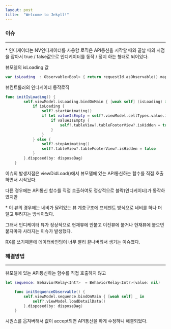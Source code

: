```yaml
---
layout: post
title:  "Welcome to Jekyll!"
---
```


### 이슈

---

\* 인디케이터는 NV인디케이터를 사용함
로직은 API통신을 시작할 때와 끝날 때의 시점을 잡아서 true / false값으로 인디케이터를 동작 / 정지 하는 형태로 되어있다.

뷰모델의 isLoading 값

```swift
var isLoading  : Observable<Bool> { return requestId.asObservable().map({ $0 != nil})}
```

뷰컨트롤러의 인디케이터 동작로직

```swift
func initIsLoading() {
        self.viewModel.isLoading.bindOnMain { [weak self] (isLoading) in
            if isLoading {
                self?.startAnimating()
                if let valueIsEmpty = self?.viewModel.cellTypes.value.isEmpty {
                    if valueIsEmpty {
                        self?.tableView?.tableFooterView?.isHidden = true
                    }
                }
            } else {
                self?.stopAnimating()
                self?.tableView?.tableFooterView?.isHidden = false
            }
        }.disposed(by: disposeBag)
    }
```

이슈의 발생지점은 viewDidLoad()에서 뷰모델에 있는 API통신하는 함수를 직접 호출하면서 시작됬다.

다른 경우에는 API통신 함수를 직접 호출하여도 정상적으로 블락(인디케이터)가 동작하였지만

\* 이 뷰의 경우에는 네비가 달려있는 뷰 계층구조에 프레젠트 방식으로 네비를 하나 더 달고 뿌려지는 방식이었다.

그래서 인디케이터 뷰가 정상적으로 현재뷰에 안붙고 이전뷰에 붙거나 현재뷰에 붙으면 붙자마자 사라지는 이슈가 발생했다.

RX를 쓰기때문에 데이터바인딩이 너무 빨리 끝나버려서 생기는 이슈였다.

### 해결방법

---

뷰모델에 있는 API통신하는 함수를 직접 호출하지 않고

```swift
let sequence: BehaviorRelay<Int?>  = BehaviorRelay<Int?>(value: nil)
```

```swift
    func initSequenceObservable() {
        self.viewModel.sequence.bindOnMain { [weak self] _ in
            self?.viewModel.loadDetailData()
        }.disposed(by: disposeBag)
    }
```

시퀀스를 옵져버해서 값이 accept되면 API통신을 하게 수정하니 해결되었다.
